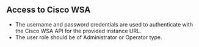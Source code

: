 ## Access to Cisco WSA

- The username and password credentials are used to authenticate with the Cisco WSA API for the provided instance URL.
- The user role should be of Administrator or Operator type.
